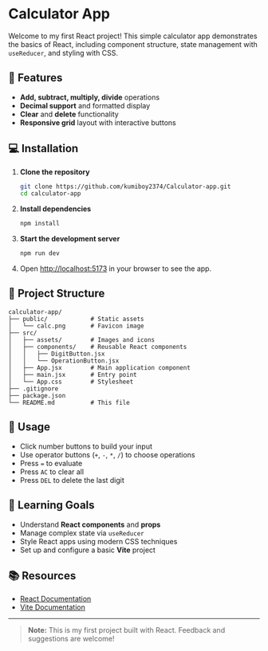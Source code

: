 # Calculator App

Welcome to my first React project! This simple calculator app demonstrates the basics of React, including component structure, state management with `useReducer`, and styling with CSS.

## 🚀 Features

* **Add, subtract, multiply, divide** operations
* **Decimal support** and formatted display
* **Clear** and **delete** functionality
* **Responsive grid** layout with interactive buttons

## 💻 Installation

1. **Clone the repository**

   ```bash
   git clone https://github.com/kumiboy2374/Calculator-app.git
   cd calculator-app
   ```
2. **Install dependencies**

   ```bash
   npm install
   ```
3. **Start the development server**

   ```bash
   npm run dev
   ```
4. Open [http://localhost:5173](http://localhost:5173) in your browser to see the app.

## 🧩 Project Structure

```
calculator-app/
├── public/            # Static assets
│   └── calc.png       # Favicon image
├── src/
│   ├── assets/        # Images and icons
│   ├── components/    # Reusable React components
│   │   ├── DigitButton.jsx
│   │   └── OperationButton.jsx
│   ├── App.jsx        # Main application component
│   ├── main.jsx       # Entry point
│   └── App.css        # Stylesheet
├── .gitignore
├── package.json
└── README.md          # This file
```

## 📖 Usage

* Click number buttons to build your input
* Use operator buttons (`+`, `-`, `*`, `/`) to choose operations
* Press `=` to evaluate
* Press `AC` to clear all
* Press `DEL` to delete the last digit

## 🎯 Learning Goals

* Understand **React components** and **props**
* Manage complex state via `useReducer`
* Style React apps using modern CSS techniques
* Set up and configure a basic **Vite** project

## 📚 Resources

* [React Documentation](https://reactjs.org/docs/getting-started.html)
* [Vite Documentation](https://vitejs.dev/guide/)

---

> **Note:** This is my first project built with React. Feedback and suggestions are welcome!
